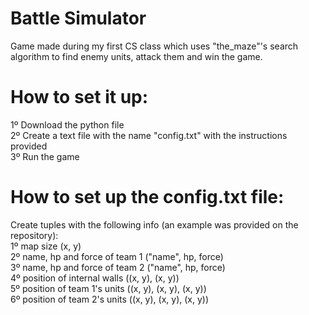 # Battle Simulator
Game made during my first CS class which uses "the_maze"'s search algorithm to find enemy units, attack them and win the game.

# How to set it up:
1º Download the python file<br />
2º Create a text file with the name "config.txt" with the instructions provided<br />
3º Run the game<br />

# How to set up the config.txt file:
Create tuples with the following info (an example was provided on the repository):<br />
1º map size (x, y)<br />
2º name, hp and force of team 1 ("name", hp, force)<br />
3º name, hp and force of team 2 ("name", hp, force)<br />
4º position of internal walls ((x, y), (x, y))<br />
5º position of team 1's units ((x, y), (x, y), (x, y))<br />
6º position of team 2's units ((x, y), (x, y), (x, y))<br />
